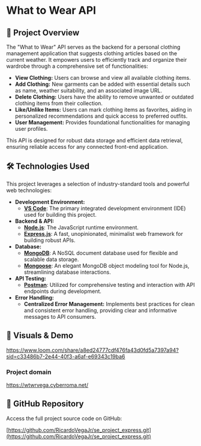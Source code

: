 # What to Wear API

## 📝 Project Overview

The "What to Wear" API serves as the backend for a personal clothing management application that suggests clothing articles based on the current weather. It empowers users to efficiently track and organize their wardrobe through a comprehensive set of functionalities:

* **View Clothing:** Users can browse and view all available clothing items.
* **Add Clothing:** New garments can be added with essential details such as name, weather suitability, and an associated image URL.
* **Delete Clothing:** Users have the ability to remove unwanted or outdated clothing items from their collection.
* **Like/Unlike Items:** Users can mark clothing items as favorites, aiding in personalized recommendations and quick access to preferred outfits.
* **User Management:** Provides foundational functionalities for managing user profiles.

This API is designed for robust data storage and efficient data retrieval, ensuring reliable access for any connected front-end application.

## 🛠️ Technologies Used

This project leverages a selection of industry-standard tools and powerful web technologies:

* **Development Environment:**
    * [**VS Code**](https://code.visualstudio.com/): The primary integrated development environment (IDE) used for building this project.
* **Backend & API:**
    * [**Node.js**](https://nodejs.org/): The JavaScript runtime environment.
    * [**Express.js**](https://expressjs.com/): A fast, unopinionated, minimalist web framework for building robust APIs.
* **Database:**
    * [**MongoDB**](https://www.mongodb.com/): A NoSQL document database used for flexible and scalable data storage.
    * [**Mongoose**](https://mongoosejs.com/): An elegant MongoDB object modeling tool for Node.js, streamlining database interactions.
* **API Testing:**
    * [**Postman**](https://www.postman.com/): Utilized for comprehensive testing and interaction with API endpoints during development.
* **Error Handling:**
    * **Centralized Error Management:** Implements best practices for clean and consistent error handling, providing clear and informative messages to API consumers.

## 📸 Visuals & Demo

https://www.loom.com/share/a8ed24777cdf476fa43d0fd5a7397a94?sid=c33486b7-2e44-40f3-a6af-e69343c19ba6



### Project domain

https://wtwrvega.cyberroma.net/



## 🔗 GitHub Repository

Access the full project source code on GitHub:

[https://github.com/RicardoVegaJr/se_project_express.git](https://github.com/RicardoVegaJr/se_project_express.git)
